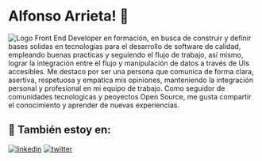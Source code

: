 
# Alfonso Arrieta! 👋
![Logo](https://res.cloudinary.com/aarrieth/image/upload/v1635449218/assets/image_yswemv.png)
Front End Developer en formación, en busca de construir y definir bases solidas en tecnologías para el desarrollo de software de calidad, empleando buenas practicas y seguiendo el flujo de trabajo, así mismo, lograr la integración entre el flujo y manipulación de datos a través de UIs accesibles.
Me destaco por ser una persona que comunica de forma clara, asertiva, respetuosa y empatica mis opiniones, manteniendo la integración personal y profesional en mi equipo de trabajo.
Como seguidor de comunidades tecnologicas y peoyectos Open Source, me gusta compartir el conocimiento y aprender de nuevas experiencias.

## 🔗 También estoy en:

[![linkedin](https://img.shields.io/badge/linkedin-0A66C2?style=for-the-badge&logo=linkedin&logoColor=white)](https://www.linkedin.com/in/aarrieth/)
[![twitter](https://img.shields.io/badge/twitter-1DA1F2?style=for-the-badge&logo=twitter&logoColor=white)](https://twitter.com/aarrieth)
